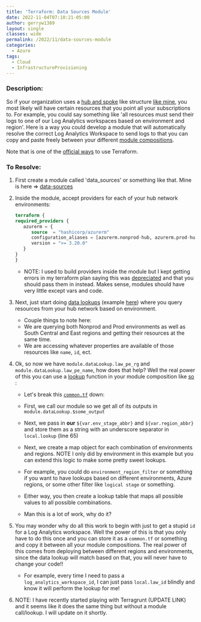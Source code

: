 ```yaml
---
title: 'Terraform: Data Sources Module'
date: 2022-11-04T07:10:21-05:00
author: gerryw1389
layout: single
classes: wide
permalink: /2022/11/data-sources-module
categories:
  - Azure
tags:
  - Cloud
  - InfrastructureProvisioning
---
```

<!--more-->

### Description:

So if your organization uses a [hub and spoke](https://learn.microsoft.com/en-us/azure/cloud-adoption-framework/decision-guides/software-defined-network/hub-spoke) like structure [like mine](https://automationadmin.com/2022/10/tf-new-subscription), you most likely will have certain resources that you point all your subscriptions to. For example, you could say something like 'all resources must send their logs to one of our Log Analytics workspaces based on environment and region'. Here is a way you could develop a module that will automatically resolve the correct Log Analytics Workspace to send logs to that you can copy and paste freely between your different [module compositions](https://automationadmin.com/2022/08/calling-remote-modules).

Note that is one of the [official ways](https://developer.hashicorp.com/terraform/language/modules/develop/composition#data-only-modules) to use Terraform.

### To Resolve:

1. First create a module called 'data_sources' or something like that. Mine is here => [data-sources](https://github.com/gerryw1389/terraform-modules/tree/main/data-sources)

1. Inside the module, accept providers for each of your hub network environments:

   ```terraform
   terraform {
   required_providers {
      azurerm = {
         source  = "hashicorp/azurerm"
         configuration_aliases = [azurerm.nonprod-hub, azurerm.prod-hub, ]
         version = ">= 3.20.0"
      }
   }
   }
   ```

   - NOTE: I used to build providers inside the module but I kept getting errors in my terraform plan saying this was [depreciated](https://developer.hashicorp.com/terraform/language/modules/develop/providers#legacy-shared-modules-with-provider-configurations) and that you should pass them in instead. Makes sense, modules should have very little except vars and code.

1. Next, just start doing [data lookups](https://github.com/gerryw1389/terraform-modules/blob/main/data-sources/data_event_hub.tf) (example [here](https://github.com/gerryw1389/terraform-modules/blob/main/data-sources/data_law.tf)) where you query resources from your hub network based on environment.

   - Couple things to note here:
   - We are querying both Nonprod and Prod environments as well as South Central and East regions and getting their resources at the same time.
   - We are accessing whatever properties are available of those resources like `name`, `id`, ect.

3. Ok, so now we have `module.dataLookup.law_pe_rg` and `module.dataLookup.law_pe_name`, how does that help? Well the real power of this you can use a [lookup](https://developer.hashicorp.com/terraform/language/functions/lookup) function in your module composition like [so](https://github.com/gerryw1389/terraform-modules/blob/main/data-sources/examples/common.tf) :

   - Let's break this [`common.tf`](https://github.com/gerryw1389/terraform-modules/blob/main/data-sources/examples/common.tf) down:

   - First, we call our module so we get all of its outputs in `module.dataLookup.$some_output`
   - Next, we pass in **our** `${var.env_stage_abbr}` and `${var.region_abbr}` and store them as a string with an underscore separator in `local.lookup` (line 65)
   - Next, we create a map object for each combination of environments and regions. NOTE I only did by environment in this example but you can extend this logic to make some pretty sweet lookups.
   - For example, you could do `environment_region_filter` or something if you want to have lookups based on different environments, Azure regions, or some other filter like `logical stage` or something.
   - Either way, you then create a lookup table that maps all possible values to all possible combinations.
   - Man this is a lot of work, why do it?

4. You may wonder why do all this work to begin with just to get a stupid `id` for a Log Analytics workspace. Well the power of this is that you only have to do this once and you can store it as a `common.tf` or something and copy it between all your module compositions. The real power of this comes from deploying between different regions and environments, since the data lookup will match based on that, you will never have to change your code!!

   - For example, every time I need to pass a `log_analytics_workspace_id`, I can just pass `local.law_id` blindly and know it will perform the lookup for me!

1. NOTE: I have recently started playing with Terragrunt (UPDATE LINK) and it seems like it does the same thing but without a module call/lookup. I will update on it shortly.
